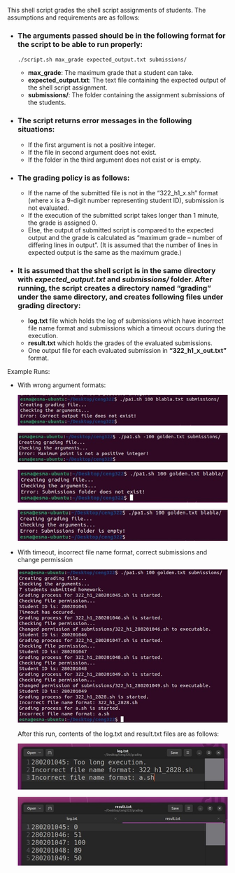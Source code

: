 This shell  script  grades the shell script assignments  of students.  The assumptions and requirements are as follows: 
- ### The arguments  passed should be in the following format  for the script to be able to run properly: 

  ```
  ./script.sh max_grade expected_output.txt submissions/
  ```
  - **max\_grade**: The maximum grade that a student can take.
  - **expected\_output.txt**: The text file containing the expected output of the shell script assignment. 
  - **submissions/**: The folder containing the assignment submissions of the students. 

- ### The script returns error messages in the following situations:
  - If the first argument is not a positive integer. 
  - If the file in second argument does not exist.
  - If the folder in the third argument  does not exist or is empty. 

- ### The grading policy is as follows: 
  - If the name of the submitted file is not in the “322\_h1\_x.sh” format  (where x is a 9-digit number representing student ID), submission is not evaluated. 
  - If the execution of the submitted script takes longer than 1 minute, the grade is assigned 0. 
  - Else, the output of submitted script is compared to the expected  output and the grade is calculated as “maximum  grade  – number  of differing lines in output”. (It is assumed that the number of lines in expected output is the same  as the maximum  grade.) 

- ### It is assumed that the shell script is in the same directory with ***expected_output.txt*** and ***submissions/*** folder. After running,  the script creates a directory named “grading” under the same  directory, and  creates following files under grading directory: 
  - **log.txt** file which holds the log of submissions which have incorrect file name format and submissions  which a timeout occurs during the execution. 
  - **result.txt** which holds the grades of the evaluated submissions. 
  - One output  file for each evaluated submission in **“322\_h1\_x\_out.txt”** format. 

Example  Runs: 

- With wrong argument  formats:

  ![](screenshots/Picture1.jpg)

  ![](screenshots/Picture2.jpg)

  ![](screenshots/Picture3.jpg)

  ![](screenshots/Picture4.jpg)

- With timeout, incorrect file name format,  correct submissions and change permission 

  ![](screenshots/Picture5.jpg)

  After this run,  contents of the log.txt and result.txt files are as follows:

  ![](screenshots/Picture6.jpg)

  ![](screenshots/Picture7.jpg)
